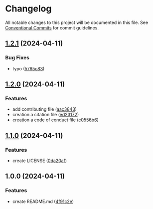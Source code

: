 # Changelog

All notable changes to this project will be documented in this file. See
[Conventional Commits](https://conventionalcommits.org) for commit guidelines.

## [1.2.1](https://github.com/delbala/quartoDemo/compare/v1.2.0...v1.2.1) (2024-04-11)


### Bug Fixes

* typo ([5765c83](https://github.com/delbala/quartoDemo/commit/5765c8335116b0d2e58abb71b1664010dafc3507))

## [1.2.0](https://github.com/delbala/quartoDemo/compare/v1.1.0...v1.2.0) (2024-04-11)


### Features

* add contributing file ([aac3843](https://github.com/delbala/quartoDemo/commit/aac3843fb02001bbb6ebc54ac8852efa64ff0255))
* creation a citation file ([ed23172](https://github.com/delbala/quartoDemo/commit/ed231723e645f4de195b61da0a85975e8598ea9a))
* creation a code of conduct file ([c0556b6](https://github.com/delbala/quartoDemo/commit/c0556b6891d6e7e8e47c41ec550f993e11eaa221))

## [1.1.0](https://github.com/delbala/quartoDemo/compare/v1.0.0...v1.1.0) (2024-04-11)


### Features

* create LICENSE ([0da20af](https://github.com/delbala/quartoDemo/commit/0da20af7a76bc528db759615e41c23ae31270c48))

## 1.0.0 (2024-04-11)


### Features

* create README.md ([4f91c2e](https://github.com/delbala/quartoDemo/commit/4f91c2e154adfd8194f1963e7c420c7608fc50e6))
